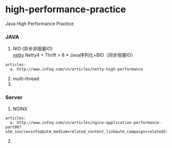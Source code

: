 # high-performance-practice
Java High Performance Practice


### JAVA

  1. NIO (异步非阻塞IO)  
    [netty](http://netty.io/)
    Netty4 + Thrift > 8 * Java序列化+BIO（同步阻塞IO）
    
    articles: 
      a. http://www.infoq.com/cn/articles/netty-high-performance
  
  2. multi-thread
  3. 
  
### Server
  1. NGINX
  
    articles:
      a. http://www.infoq.com/cn/articles/nginx-application-performance-part06?utm_source=infoq&utm_medium=related_content_link&utm_campaign=relatedContent_articles_clk

  2. 
  
